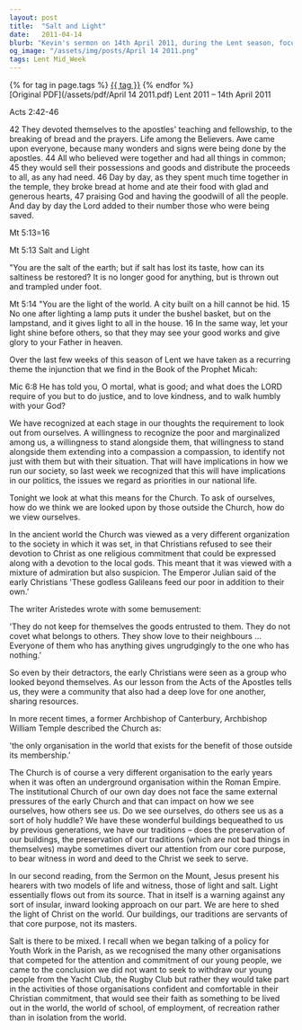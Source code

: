 ```yaml
---
layout: post
title:  "Salt and Light"
date:   2011-04-14
blurb: "Kevin's sermon on 14th April 2011, during the Lent season, focuses on the role of the Church and its members in society. Drawing from the Acts of the Apostles and the Sermon on the Mount, he emphasizes the need for Christians to be like 'salt and light', spreading the love of Christ and serving those outside the Church. He challenges the Church to avoid becoming insular and to live out their faith in the world."
og_image: "/assets/img/posts/April 14 2011.png"
tags: Lent Mid_Week
---    
```

<div class="tag-pills">
    {% for tag in page.tags %}
    <a href="{{ site.baseurl }}/tag/{{ tag | slugify }}" class="tag-pill">{{ tag }}</a>
    {% endfor %}
</div>
[Original PDF](/assets/pdf/April 14 2011.pdf)
Lent 2011 – 14th April 2011

Acts 2:42-46

42 They devoted themselves to the apostles' teaching and fellowship, to the breaking of bread and the prayers. Life among the Believers. Awe came upon everyone, because many wonders and signs were being done by the apostles. 44 All who believed were together and had all things in common; 45 they would sell their possessions and goods and distribute the proceeds to all, as any had need. 46 Day by day, as they spent much time together in the temple, they broke bread at home and ate their food with glad and generous hearts, 47 praising God and having the goodwill of all the people. And day by day the Lord added to their number those who were being saved.

Mt 5:13=16

Mt 5:13 Salt and Light

"You are the salt of the earth; but if salt has lost its taste, how can its saltiness be restored? It is no longer good for anything, but is thrown out and trampled under foot.

Mt 5:14 "You are the light of the world. A city built on a hill cannot be hid. 15 No one after lighting a lamp puts it under the bushel basket, but on the lampstand, and it gives light to all in the house. 16 In the same way, let your light shine before others, so that they may see your good works and give glory to your Father in heaven.

Over the last few weeks of this season of Lent we have taken as a recurring theme the injunction that we find in the Book of the Prophet Micah:

Mic 6:8 He has told you, O mortal, what is good; and what does the LORD require of you but to do justice, and to love kindness, and to walk humbly with your God?

We have recognized at each stage in our thoughts the requirement to look out from ourselves. A willingness to recognize the poor and marginalized among us, a willingness to stand alongside them, that willingness to stand alongside them extending into a compassion a compassion, to identify not just with them but with their situation. That will have implications in how we run our society, so last week we recognized that this will have implications in our politics, the issues we regard as priorities in our national life.

Tonight we look at what this means for the Church. To ask of ourselves, how do we think we are looked upon by those outside the Church, how do we view ourselves.

In the ancient world the Church was viewed as a very different organization to the society in which it was set, in that Christians refused to see their devotion to Christ as one religious commitment that could be expressed along with a devotion to the local gods. This meant that it was viewed with a mixture of admiration but also suspicion. The Emperor Julian said of the early Christians 'These godless Galileans feed our poor in addition to their own.’

The writer Aristedes wrote with some bemusement:

'They do not keep for themselves the goods entrusted to them. They do not covet what belongs to others. They show love to their neighbours … Everyone of them who has anything gives ungrudgingly to the one who has nothing.’

So even by their detractors, the early Christians were seen as a group who looked beyond themselves. As our lesson from the Acts of the Apostles tells us, they were a community that also had a deep love for one another, sharing resources.

In more recent times, a former Archbishop of Canterbury, Archbishop William Temple described the Church as:

'the only organisation in the world that exists for the benefit of those outside its membership.’

The Church is of course a very different organisation to the early years when it was often an underground organisation within the Roman Empire. The institutional Church of our own day does not face the same external pressures of the early Church and that can impact on how we see ourselves, how others see us. Do we see ourselves, do others see us as a sort of holy huddle? We have these wonderful buildings bequeathed to us by previous generations, we have our traditions – does the preservation of our buildings, the preservation of our traditions (which are not bad things in themselves) maybe sometimes divert our attention from our core purpose, to bear witness in word and deed to the Christ we seek to serve.

In our second reading, from the Sermon on the Mount, Jesus present his hearers with two models of life and witness, those of light and salt. Light essentially flows out from its source. That in itself is a warning against any sort of insular, inward looking approach on our part. We are here to shed the light of Christ on the world. Our buildings, our traditions are servants of that core purpose, not its masters.

Salt is there to be mixed. I recall when we began talking of a policy for Youth Work in the Parish, as we recognised the many other organisations that competed for the attention and commitment of our young people, we came to the conclusion we did not want to seek to withdraw our young people from the Yacht Club, the Rugby Club but rather they would take part in the activities of those organisations confident and comfortable in their Christian commitment, that would see their faith as something to be lived out in the world, the world of school, of employment, of recreation rather than in isolation from the world.
